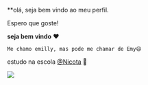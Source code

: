 **olá, seja bem vindo ao meu perfil.

Espero que goste!

**seja bem vindo** ❤️

`Me chamo emilly, mas pode me chamar de Emy😄`

estudo na escola [@Nicota](https://www.instragram.com/escola.donanicota/) 🏫

![](https://media.tenor.com/GGCEtZsyJDQAAAAM/princess-frog.gif)     
